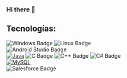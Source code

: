 ### Hi there 👋
## Tecnologías:
![Windows Badge](https://img.shields.io/badge/Windows-0078D4?logo=windows&logoColor=fff&style=for-the-badge)
![Linux Badge](https://img.shields.io/badge/Linux-FCC624?logo=linux&logoColor=000&style=for-the-badge)
</br>
![Android Studio Badge](https://img.shields.io/badge/Android%20Studio-3DDC84?logo=androidstudio&logoColor=fff&style=for-the-badge)
</br>
[![Java](https://img.shields.io/badge/Java-ED8B00?style=for-the-badge&logo=openjdk&logoColor=white)]()
![C Badge](https://img.shields.io/badge/C-A8B9CC?logo=c&logoColor=fff&style=for-the-badge)
![C++ Badge](https://img.shields.io/badge/C%2B%2B-00599C?logo=cplusplus&logoColor=fff&style=for-the-badge)
![C# Badge](https://img.shields.io/badge/C%23-512BD4?logo=csharp&logoColor=fff&style=for-the-badge)
</br>
[![MySQL](https://shields.io/badge/MySQL-lightgrey?logo=mysql&style=plastic&logoColor=white&labelColor=blue)]()
</br>
![Salesforce Badge](https://img.shields.io/badge/Salesforce-00A1E0?logo=salesforce&logoColor=fff&style=for-the-badge)
<!--
**Antoniio018/Antoniio018** is a ✨ _special_ ✨ repository because its `README.md` (this file) appears on your GitHub profile.

Here are some ideas to get you started:

- 🔭 I’m currently working on ...
- 🌱 I’m currently learning ...
- 👯 I’m looking to collaborate on ...
- 🤔 I’m looking for help with ...
- 💬 Ask me about ...
- 📫 How to reach me: ...
- 😄 Pronouns: ...
- ⚡ Fun fact: ...
-->
